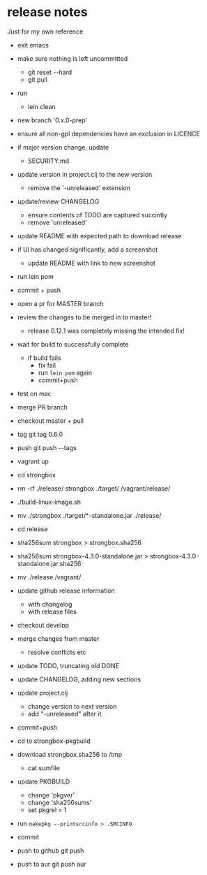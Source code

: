 # release notes

Just for my own reference

* exit emacs
* make sure nothing is left uncommitted
    - git reset --hard
    - git pull
* run
    - lein clean
* new branch '0.x.0-prep'
* ensure all non-gpl dependencies have an exclusion in LICENCE
* if major version change, update
    - SECURITY.md
* update version in project.clj to the new version
    - remove the '-unreleased' extension
* update/review CHANGELOG
    - ensure contents of TODO are captured succintly
    - remove 'unreleased'
* update README with expected path to download release
* if UI has changed significantly, add a screenshot
    - update README with link to new screenshot
* run lein pom
* commit + push
* open a pr for MASTER branch
* review the changes to be merged in to master!
    - release 0.12.1 was completely missing the intended fix!
* wait for build to successfully complete
    - if build fails
        - fix fail
        - run `lein pom` again
        - commit+push
* test on mac
* merge PR branch
* checkout master + pull
* tag
    git tag 0.6.0
* push
    git push --tags

* vagrant up
* cd strongbox
* rm -rf ./release/ strongbox ./target/ /vagrant/release/
* ./build-linux-image.sh
* mv ./strongbox ./target/*-standalone.jar ./release/
* cd release
* sha256sum strongbox > strongbox.sha256
* sha256sum strongbox-4.3.0-standalone.jar > strongbox-4.3.0-standalone.jar.sha256
* mv ./release /vagrant/
* update github release information
    - with changelog
    - with release files


* checkout develop
* merge changes from master
    - resolve conflicts etc
* update TODO, truncating old DONE
* update CHANGELOG, adding new sections
* update project.clj
    - change version to next version 
    - add "-unreleased" after it
* commit+push


* cd to strongbox-pkgbuild
* download strongbox.sha256 to /tmp
    - cat sumfile
* update PKGBUILD
    - change 'pkgver'
    - change 'sha256sums'
    - set pkgrel = 1
* run `makepkg --printsrcinfo > .SRCINFO`
* commit 
* push to github
    git push
* push to aur
    git push aur
